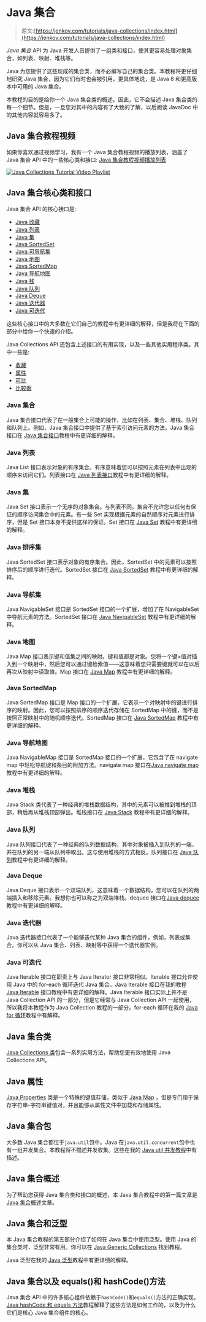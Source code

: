 # Java 集合

> 原文:[https://jenkov.com/tutorials/java-collections/index.html](https://jenkov.com/tutorials/java-collections/index.html)

*Java 集合* API 为 Java 开发人员提供了一组类和接口，使其更容易处理对象集合，如列表、映射、堆栈等。

Java 为您提供了这些现成的集合类，而不必编写自己的集合类。本教程将更仔细地研究 Java 集合，因为它们有时也会被引用，更具体地说，是 Java 8 和更高版本中可用的 Java 集合。

本教程的目的是给你一个 Java 集合类的概述。因此，它不会描述 Java 集合类的每一个细节。但是，一旦您对其中的内容有了大致的了解，以后阅读 JavaDoc 中的其他内容就容易多了。

## Java 集合教程视频

如果你喜欢通过视频学习，我有一个 Java 集合教程视频的播放列表，涵盖了 Java 集合 API 中的一些核心类和接口:
[Java 集合教程视频播放列表](https://www.youtube.com/playlist?list=PLL8woMHwr36HmQfxqqqxns5GexTNmxFqK "Java Collections Tutorial Video Playlist")

[![Java Collections Tutorial Video Playlist](../Images/617bd86c1008ac782383e0c8f5585da4.png)](https://www.youtube.com/playlist?list=PLL8woMHwr36HmQfxqqqxns5GexTNmxFqK "Java Collections Tutorial Video Playlist")

## Java 集合核心类和接口

Java 集合 API 的核心接口是:

*   [Java 收藏](collection.html)
*   [Java 列表](list.html)
*   [Java 集](set.html)
*   [Java SortedSet](sortedset.html)
*   [Java 可导航集](navigableset.html)
*   [Java 地图](map.html)
*   [Java SortedMap](sortedmap.html)
*   [Java 导航地图](navigablemap.html)
*   [Java 栈](stack.html)
*   [Java 队列](queue.html)
*   [Java Deque](deque.html)
*   [Java 迭代器](iterator.html)
*   [Java 可迭代](iterable.html)

这些核心接口中的大多数在它们自己的教程中有更详细的解释，但是我将在下面的部分中给你一个快速的介绍。

Java Collections API 还包含上述接口的有用实现，以及一些其他实用程序类。其中一些是:

*   [收藏](collections.html)
*   [属性](properties.html)
*   [可比](comparable.html)
*   [比较器](comparator.html)

### Java 集合

Java 集合接口代表了在一般集合上可能的操作，比如在列表、集合、堆栈、队列和队列上。例如，Java 集合接口中提供了基于索引访问元素的方法。Java 集合接口在 [Java 集合接口](collection.html)教程中有更详细的解释。

### Java 列表

Java List 接口表示对象的有序集合。有序意味着您可以按照元素在列表中出现的顺序来访问它们。列表接口在 [Java 列表接口](list.html)教程中有更详细的解释。

### Java 集

Java Set 接口表示一个无序的对象集合。与列表不同，集合不允许您以任何有保证的顺序访问集合中的元素。有一些 Set 实现根据元素的自然顺序对元素进行排序，但是 Set 接口本身不提供这样的保证。Set 接口在 [Java Set](set.html) 教程中有更详细的解释。

### Java 排序集

Java SortedSet 接口表示对象的有序集合。因此，SortedSet 中的元素可以按照排序后的顺序进行迭代。SortedSet 接口在 [Java SortedSet](sortedset.html) 教程中有更详细的解释。

### Java 导航集

Java NavigableSet 接口是 SortedSet 接口的一个扩展，增加了在 NavigableSet 中导航元素的方法。SortedSet 接口在 [Java NavigableSet](navigableset.html) 教程中有更详细的解释。

### Java 地图

Java Map 接口表示键和值集之间的映射。键和值都是对象。您将一个键+值对插入到一个映射中，然后您可以通过键检索值——这意味着您只需要键就可以在以后再次从映射中读取值。Map 接口在 [Java Map](map.html) 教程中有更详细的解释。

### Java SortedMap

Java SortedMap 接口是 Map 接口的一个扩展，它表示一个对映射中的键进行排序的映射。因此，您可以按照排序的顺序迭代存储在 SortedMap 中的键，而不是按照正常映射中的随机顺序迭代。SortedMap 接口在 [Java SortedMap](sortedmap.html) 教程中有更详细的解释。

### Java 导航地图

Java NavigableMap 接口是 SortedMap 接口的一个扩展，它包含了在 navigate map 中轻松导航键和条目的附加方法。navigate map 接口在[Java navigate map](navigablemap.html)教程中有更详细的解释。

### Java 堆栈

Java Stack 类代表了一种经典的堆栈数据结构，其中的元素可以被推到堆栈的顶部，稍后再从堆栈顶部弹出。堆栈接口在 [Java Stack](stack.html) 教程中有更详细的解释。

### Java 队列

Java 队列接口代表了一种经典的队列数据结构，其中对象被插入到队列的一端，并在队列的另一端从队列中取出。这与使用堆栈的方式相反。队列接口在 [Java 队列](queue.html)教程中有更详细的解释。

### Java Deque

Java Deque 接口表示一个双端队列，这意味着一个数据结构，您可以在队列的两端插入和移除元素。我想你也可以称之为双端堆栈。dequee 接口在[Java dequee](deque.html)教程中有更详细的解释。

### Java 迭代器

Java 迭代器接口代表了一个能够迭代某种 Java 集合的组件。例如，列表或集合。你可以从 Java 集合、列表、映射等中获得一个迭代器实例。

### Java 可迭代

Java Iterable 接口在职责上与 Java Iterator 接口非常相似。Iterable 接口允许使用 Java 中的 for-each 循环迭代 Java 集合。Java Iterable 接口在我的教程 [Java Iterable](iterable.html) 接口教程中有更详细的解释。Java Iterable 接口实际上并不是 Java Collection API 的一部分，但是它经常与 Java Collection API 一起使用，所以我将本教程作为 Java Collection 教程的一部分。for-each 循环在我的 [Java for 循环](/java/for.html)教程中有解释。

## Java 集合类

[Java Collections 类](collections.html)包含一系列实用方法，帮助您更有效地使用 Java Collections API。

## Java 属性

[Java Properties](properties.html) 类是一个特殊的键值存储，类似于 [Java Map](map.html) ，但是专门用于保存字符串-字符串键值对，并且能够从属性文件中加载和存储属性。

## Java 集合包

大多数 Java 集合都位于`java.util`包中。Java 在`java.util.concurrent`包中也有一组并发集合。本教程将不描述并发收集。这些在我的 [Java util 并发教程](/java-util-concurrent/index.html)中有描述。

## Java 集合概述

为了帮助您获得 Java 集合类和接口的概述，本 Java 集合教程中的第一篇文章是 [Java 集合概述](overview.html)文章。

## Java 集合和泛型

本 Java 集合教程的第五部分介绍了如何在 Java 集合中使用泛型。使用 Java 的集合类时，泛型非常有用。你可以在 [Java Generic Collections](generic-collections.html) 找到教程。

Java 泛型在我的 [Java 泛型](/java-generics/index.html)教程中有更详细的解释。

## Java 集合以及 equals()和 hashCode()方法

Java 集合 API 中的许多核心组件依赖于`hashCode()`和`equals()`方法的正确实现。 [Java hashCode 和 equals 方法](hashcode-equals.html)教程解释了这些方法是如何工作的，以及为什么它们是核心 Java 集合组件的核心。